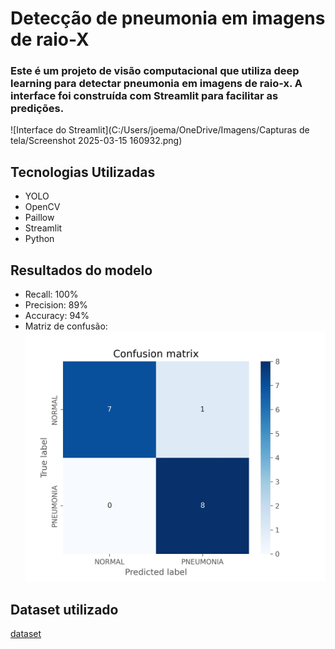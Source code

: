 # Detecção de pneumonia em imagens de raio-X

### Este é um projeto de visão computacional que utiliza deep learning para detectar pneumonia em imagens de raio-x. A interface foi construída com Streamlit para facilitar as predições.

![Interface do Streamlit](C:/Users/joema/OneDrive/Imagens/Capturas de tela/Screenshot 2025-03-15 160932.png)

## Tecnologias Utilizadas
- YOLO
- OpenCV
- Paillow
- Streamlit
- Python

## Resultados do modelo
- Recall: 100%
- Precision: 89%
- Accuracy: 94%
- Matriz de confusão:
![Matriz de confusão](results/Predict_CM.jpg)

## Dataset utilizado
[dataset](https://www.kaggle.com/datasets/paultimothymooney/chest-xray-pneumonia)
